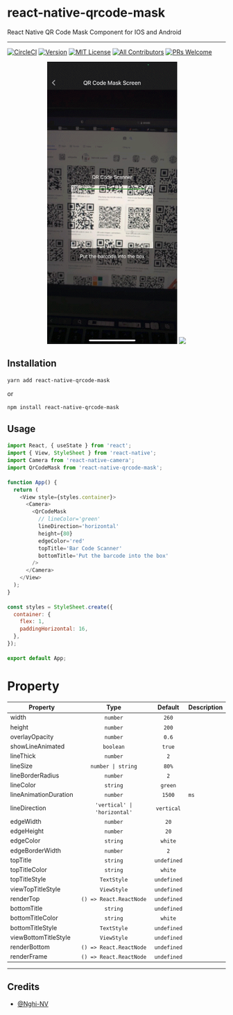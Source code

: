# react-native-qrcode-mask

React Native QR Code Mask Component for IOS and Android

---

[![CircleCI](https://circleci.com/gh/nghinv-software/react-native-qrcode-mask.svg?style=svg)](https://circleci.com/gh/nghinv-software/react-native-qrcode-mask)
[![Version][version-badge]][package]
[![MIT License][license-badge]][license]
[![All Contributors][all-contributors-badge]][all-contributors]
[![PRs Welcome][prs-welcome-badge]][prs-welcome]

<p align="center">
<img src="https://github.com/Nghi-NV/assets/blob/main/qrcode_mask1.GIF?raw=true" width="300"/>
<img src="https://github.com/Nghi-NV/assets/blob/main/qrcode_mask2.GIF?raw=true" width="300"/>
</p>

## Installation

```sh
yarn add react-native-qrcode-mask
```

or 

```sh
npm install react-native-qrcode-mask
```

## Usage

```js
import React, { useState } from 'react';
import { View, StyleSheet } from 'react-native';
import Camera from 'react-native-camera';
import QrCodeMask from 'react-native-qrcode-mask';

function App() {
  return (
    <View style={styles.container}>
      <Camera>
        <QrCodeMask
          // lineColor='green'
          lineDirection='horizontal'
          height={80}
          edgeColor='red'
          topTitle='Bar Code Scanner'
          bottomTitle='Put the barcode into the box'
        />
      </Camera>
    </View>
  );
}

const styles = StyleSheet.create({
  container: {
    flex: 1,
    paddingHorizontal: 16,
  },
});

export default App;
```

# Property

| Property | Type | Default | Description |
|----------|:----:|:-------:|-------------|
| width | `number` | `260` |  |
| height | `number` | `200` |  |
| overlayOpacity | `number` | `0.6` |  |
| showLineAnimated | `boolean` | `true` |  |
| lineThick | `number` | `2` |  |
| lineSize | `number \| string` | `80%` |  |
| lineBorderRadius | `number` | `2` |  |
| lineColor | `string` | `green` |  |
| lineAnimationDuration | `number` | `1500` | `ms` |
| lineDirection | `'vertical' \| 'horizontal'` | `vertical` |  |
| edgeWidth | `number` | `20` |  |
| edgeHeight | `number` | `20` |  |
| edgeColor | `string` | `white` |  |
| edgeBorderWidth | `number` | `2` |  |
| topTitle | `string` | `undefined` |  |
| topTitleColor | `string` | `white` |  |
| topTitleStyle | `TextStyle` | `undefined` |  |
| viewTopTitleStyle | `ViewStyle` | `undefined` |  |
| renderTop | `() => React.ReactNode` | `undefined` |  |
| bottomTitle | `string` | `undefined` |  |
| bottomTitleColor | `string` | `white` |  |
| bottomTitleStyle | `TextStyle` | `undefined` |  |
| viewBottomTitleStyle | `ViewStyle` | `undefined` |  |
| renderBottom | `() => React.ReactNode` | `undefined` |  |
| renderFrame | `() => React.ReactNode` | `undefined` |  |


---
## Credits


- [@Nghi-NV](https://github.com/Nghi-NV)


[version-badge]: https://img.shields.io/npm/v/react-native-qrcode-mask.svg?style=flat-square
[package]: https://www.npmjs.com/package/react-native-qrcode-mask
[license-badge]: https://img.shields.io/npm/l/react-native-qrcode-mask.svg?style=flat-square
[license]: https://opensource.org/licenses/MIT
[all-contributors-badge]: https://img.shields.io/badge/all_contributors-1-orange.svg?style=flat-square
[all-contributors]: #contributors
[prs-welcome-badge]: https://img.shields.io/badge/PRs-welcome-brightgreen.svg?style=flat-square
[prs-welcome]: http://makeapullrequest.com

